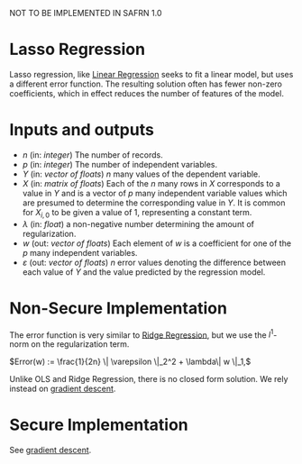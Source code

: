 NOT TO BE IMPLEMENTED IN SAFRN 1.0

# Lasso Regression

Lasso regression, like [Linear Regression](/doc/wiki/zz-algorithms/Linear-Regression.md)
seeks to fit a linear model, but uses a different error function. The
resulting solution often has fewer non-zero coefficients, which in
effect reduces the number of features of the model.

# Inputs and outputs
- $`n`$ (in: _integer_) The number of records.
- $`p`$ (in: _integer_) The number of independent variables.
- $`Y`$ (in: _vector of floats_) $`n`$ many values of the dependent
  variable.
- $`X`$ (in: _matrix of floats_) Each of the $`n`$ many rows in $`X`$
  corresponds to a value in $`Y`$ and is a vector of $`p`$ many
  independent variable values which are presumed to determine the
  corresponding value in $`Y`$. It is common for $`X_{i,0}`$ to be
  given a value of 1, representing a constant term.
- $`\lambda`$ (in: _float_) a non-negative number determining the
  amount of regularization.
- $`w`$ (out: _vector of floats_) Each element of $`w`$ is a
  coefficient for one of the $`p`$ many independent variables.
- $`\varepsilon`$ (out: _vector of floats_) $`n`$ error values
  denoting the difference between each value of $`Y`$ and the value
  predicted by the regression model.

# Non-Secure Implementation

The error function is very similar to [Ridge
Regression](./Linear-Regression#Ridge-Regression), but we use the
$`l^1`$-norm on the regularization term.

$`Error(w) := \frac{1}{2n} \| \varepsilon \|_2^2 +  \lambda\| w \|_1,`$

Unlike OLS and Ridge Regression, there is no closed form solution. We
rely instead on [gradient descent](/doc/wiki/zz-algorithms/Gradient-descent.md).

# Secure Implementation

See [gradient descent](/doc/wiki/zz-algorithms/Gradient-descent.md).
